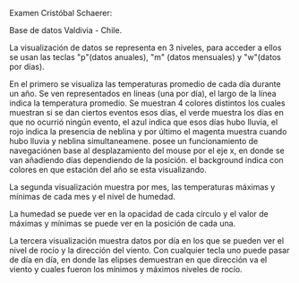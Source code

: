 Examen Cristóbal Schaerer:

Base de datos Valdivia - Chile.

La visualización de datos se representa en 3 niveles, para acceder a ellos se usan las teclas "p"(datos anuales), "m" (datos mensuales) y "w"(datos por días).

En el primero se visualiza las temperaturas promedio de cada día durante un año.
Se ven representados en líneas (una por día), el largo de la línea indica la temperatura promedio.
Se muestran 4 colores distintos los cuales muestran si se dan ciertos eventos esos días, el verde muestra los días en que no ocurrió ningún evento,
el azul indica que esos días hubo lluvia, el rojo indica la presencia de neblina y por último el magenta muestra cuando hubo lluvia y neblina simultaneamene.
posee  un funcionamiento de navegaciónen base al desplazamiento del mouse por el eje x, en donde se van añadiendo días dependiendo de la posición.
el background indica con colores en que estación del año se esta visualizando.



La segunda visualización muestra por mes, las temperaturas máximas y mínimas de cada mes y el nivel de humedad.

La humedad se puede ver en la opacidad de cada círculo y el valor de máximas y mínimas se puede ver en la posición de cada una.



La tercera visualización muestra datos por día en los que se pueden ver el nivel de rocío y la dirección del viento.
Con cualquier tecla uno puede pasar de día en día, en donde las elipses demuestran en que dirección va el viento y cuales fueron los mínimos y máximos niveles de rocío.
